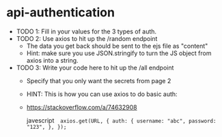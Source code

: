 # api-authentication
- TODO 1: Fill in your values for the 3 types of auth.
- TODO 2: Use axios to hit up the /random endpoint
  - The data you get back should be sent to the ejs file as "content"
  - Hint: make sure you use JSON.stringify to turn the JS object from axios into a string.
- TODO 3: Write your code here to hit up the /all endpoint
  - Specify that you only want the secrets from page 2
  - HINT: This is how you can use axios to do basic auth:
  - https://stackoverflow.com/a/74632908

    javescript``` 
   axios.get(URL, {
      auth: {
        username: "abc",
        password: "123",
      },
    });```
  
